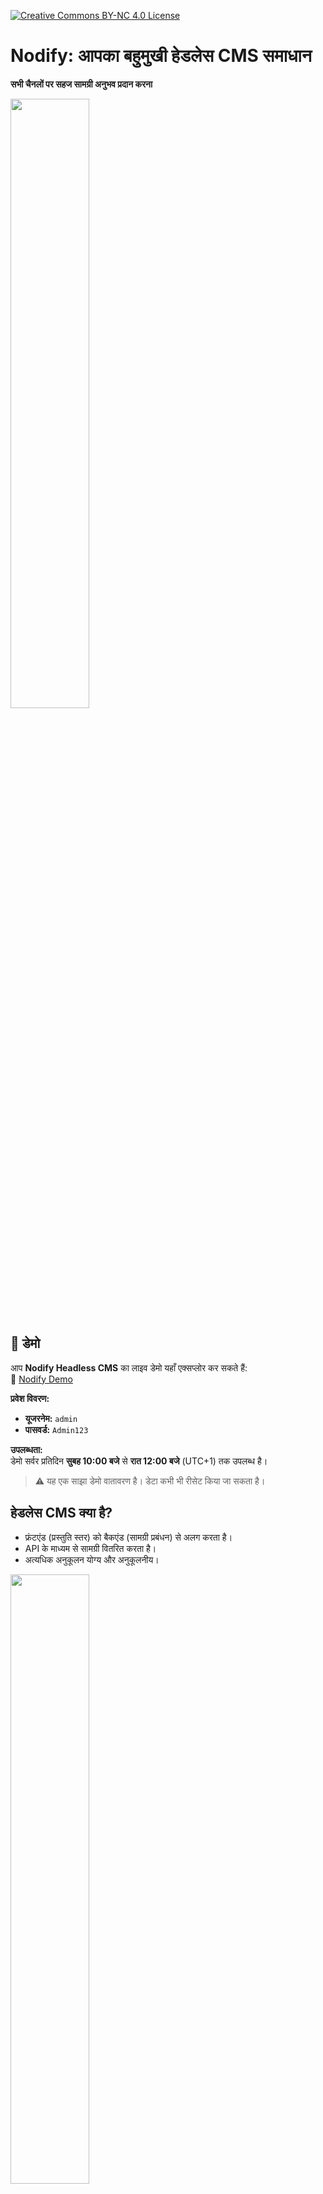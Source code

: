[![Creative Commons BY-NC 4.0 License](assets/pictures/by-nc.png)](https://creativecommons.org/licenses/by-nc/4.0/)
# Nodify: आपका बहुमुखी हेडलेस CMS समाधान

**सभी चैनलों पर सहज सामग्री अनुभव प्रदान करना**

<img src="assets/pictures/nodify_transparent.png" width="50%"/>

## 🚀 डेमो

आप **Nodify Headless CMS** का लाइव डेमो यहाँ एक्सप्लोर कर सकते हैं:  
🔗 [Nodify Demo](https://azirar.ovh:7822)

**प्रवेश विवरण:**
- **यूजरनेम:** `admin`
- **पासवर्ड:** `Admin123`

**उपलब्धता:**  
डेमो सर्वर प्रतिदिन **सुबह 10:00 बजे** से **रात 12:00 बजे** (UTC+1) तक उपलब्ध है।

> ⚠️ यह एक साझा डेमो वातावरण है। डेटा कभी भी रीसेट किया जा सकता है।


## हेडलेस CMS क्या है?

* फ्रंटएंड (प्रस्तुति स्तर) को बैकएंड (सामग्री प्रबंधन) से अलग करता है।
* API के माध्यम से सामग्री वितरित करता है।
* अत्यधिक अनुकूलन योग्य और अनुकूलनीय।

<img src="assets/pictures/headless-cms.png" width="50%"/>

## Nodify क्यों चुनें?

* **बहुभाषी:** कई भाषाओं में सामग्री बनाएं और प्रबंधित करें।
* **मल्टीचैनल:** किसी भी डिवाइस या प्लेटफॉर्म पर सामग्री वितरित करें।
* **अत्यधिक अनुकूलन योग्य:** CMS को अपनी विशिष्ट आवश्यकताओं के अनुसार अनुकूलित करें।
* **स्केलेबल:** बढ़ती सामग्री मात्रा को आसानी से प्रबंधित करें।
* **डेवलपर-फ्रेंडली:** शक्तिशाली API और एकीकरण समर्थन।

<img src="assets/pictures/why-nodify.png" width="50%"/>

## कहीं भी, कभी भी सामग्री वितरित करें

* वेबसाइट
* मोबाइल ऐप
* IoT डिवाइस
* सोशल मीडिया
* वॉयस असिस्टेंट

<img src="assets/pictures/nodify-iot.png" width="50%"/>

## लचीलापन और अनुकूलन

* **कस्टमाइज़ेबल कंटेंट मॉडल:** अपनी स्वयं की सामग्री संरचनाएँ परिभाषित करें।
* **लचीली API:** अपने मौजूदा तकनीकी स्टैक के साथ एकीकृत करें।
* **प्लगइन्स द्वारा विस्तारित:** आवश्यकतानुसार नई सुविधाएँ जोड़ें।

<img src="assets/pictures/nodify-flexibility.png" width="50%"/>

## वैश्विक सामग्री अनुभव बनाएं

* **सामग्री को आसानी से अनुवाद करें:** कई भाषाओं में संस्करण प्रबंधित करें।
* **क्षेत्रीय सामग्री:** विशिष्ट दर्शकों को लक्षित करें।
* **जटिल बहुभाषी आवश्यकताओं को संभालें:** विभिन्न लेखन प्रणालियों और बोलियों का समर्थन करें।

<img src="assets/pictures/nodify-experience.png" width="50%"/>

## अपनी विकास टीम को सशक्त बनाएं

* **मजबूत API:** निर्बाध एकीकरण के लिए RESTful API।
* **वेबहुक्स:** घटनाओं के आधार पर क्रियाएँ ट्रिगर करें।
* **संस्करण नियंत्रण:** परिवर्तनों को ट्रैक करें और प्रभावी रूप से सहयोग करें।

<img src="assets/pictures/nodify-api.png" width="50%"/>

## आपकी सामग्री, आपके अनुसार

* प्रमुख लाभों का सारांश।
* कार्रवाई के लिए कॉल: आज ही Nodify आज़माएँ!


## स्थापना
[INSTALLATION.md](assets/INSTALLATION.md)

## लाइसेंस

Nodify को **क्रिएटिव कॉमन्स एट्रिब्यूशन-नॉनकमर्शियल 4.0 इंटरनेशनल (CC BY-NC 4.0)** लाइसेंस के तहत लाइसेंस प्राप्त है।

यह प्रोजेक्ट क्रिएटिव कॉमन्स BY-NC 4.0 लाइसेंस के अंतर्गत लाइसेंस प्राप्त है।

**आप निम्न करने के लिए स्वतंत्र हैं:**

* **साझा करें** — किसी भी माध्यम या प्रारूप में सॉफ़्टवेयर की प्रतिलिपि बनाएँ और पुनर्वितरित करें।
* **अनुकूलित करें** — सॉफ़्टवेयर को रीमिक्स करें, परिवर्तित करें और आगे विकसित करें।

**लेकिन निम्नलिखित शर्तों के तहत:**

* **व्यावसायिक उपयोग नहीं** — आप इस सॉफ़्टवेयर का व्यावसायिक उद्देश्यों के लिए उपयोग नहीं कर सकते।
* **एट्रिब्यूशन (श्रेय देना)** — आपको उचित श्रेय देना होगा, लाइसेंस का लिंक प्रदान करना होगा, और यह इंगित करना होगा कि क्या परिवर्तन किए गए हैं।

पूर्ण लाइसेंस यहाँ देखें: [https://creativecommons.org/licenses/by-nc/4.0/](https://creativecommons.org/licenses/by-nc/4.0/)

<img src="assets/pictures/nodify_transparent.png" width="50%"/>
